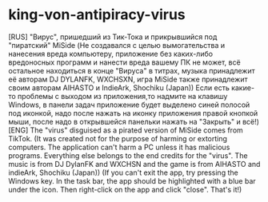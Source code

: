 # king-von-antipiracy-virus
[RUS]
"Вирус", пришедший из Тик-Тока и прикрывшийся под "пиратский" MiSide
(Не создавался с целью вымогательства и нанесения вреда компьютеру, приложение без каких-либо вредоносных программ и нанести вреда вашему ПК не может, всё остальное находиться в конце "Вируса" в титрах, музыка принадлежит её авторам DJ DYLANFK, WXCHSXN, игра MiSide также принадлежит своим авторам AIHASTO и IndieArk, Shochiku (Japan))
Если есть какие-то проблемы с выходом из приложения,то надмите на клавишу Windows, в панели задач приложение будет выделено синей полосой под иконкой, надо после нажать на иконку приложения правой кнопкой мыши, после надо в открывшейся панельки нажать на "Закрыть" и всё!)
[ENG]
The "virus" disguised as a pirated version of MiSide comes from TikTok.
(It was created not for the purpose of harming or extorting computers. The application can't harm a PC unless it has malicious programs. Everything else belongs to the end credits for the "virus". The music is from DJ DylanFK and WXCHSN and the game is from AIHASTO and indieArk, Shochiku (Japan))
(If you can't exit the app, try pressing the Windows key. In the task bar, the app should be highlighted with a blue bar under the icon. Then right-click on the app and click "close". That's it!)
